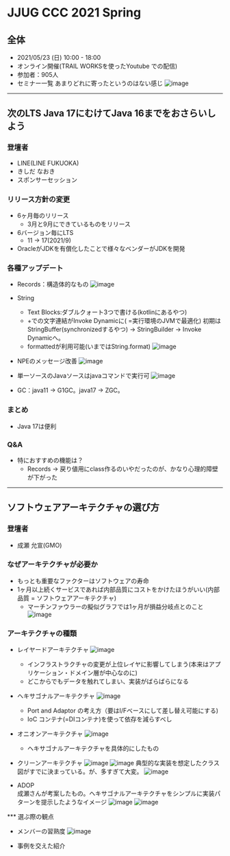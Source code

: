 # JJUG CCC 2021 Spring
## 全体
* 2021/05/23 (日) 10:00 - 18:00
* オンライン開催(TRAIL WORKSを使ったYoutube での配信)
* 参加者：905人
* セミナー一覧
あまりどれに寄ったというのはない感じ
![image](https://user-images.githubusercontent.com/827936/119246763-22af6600-bbbf-11eb-890a-da4949ea0697.png)

*** 

## 次のLTS Java 17にむけてJava 16までをおさらいしよう
### 登壇者
* LINE(LINE FUKUOKA)
* きしだ なおき
* スポンサーセッション

### リリース方針の変更
* 6ヶ月毎のリリース
    * 3月と9月にできているものをリリース
* 6バージョン毎にLTS
    * 11 → 17(2021/9)
* OracleがJDKを有償化したことで様々なベンダーがJDKを開発

### 各種アップデート
* Records：構造体的なもの
![image](https://user-images.githubusercontent.com/827936/119247630-2e525b00-bbc6-11eb-9dee-ab44fd045e4b.png)

* String
    * Text Blocks:ダブルクォート3つで書ける(kotlinにあるやつ)
    * +での文字連結がInvoke Dynamicに( =実行環境のJVMで最適化)
    初期はStringBuffer(synchronizedするやつ) → StringBuilder → Invoke Dynamicへ。
    * formattedが利用可能(いまではString.format)
    ![image](https://user-images.githubusercontent.com/827936/119247592-d0257800-bbc5-11eb-84de-d2bfaca36659.png)
    
* NPEのメッセージ改善
![image](https://user-images.githubusercontent.com/827936/119247550-64dba600-bbc5-11eb-9e71-801272b84ed7.png)

* 単一ソースのJavaソースはjavaコマンドで実行可
![image](https://user-images.githubusercontent.com/827936/119247507-09111d00-bbc5-11eb-8d1f-6832260a35c7.png)

* GC：java11 → G1GC。java17 → ZGC。

### まとめ
* Java 17は便利

### Q&A
* 特におすすめの機能は？
    * Records → 戻り値用にclass作るのいやだったのが、かなり心理的障壁が下がった

*** 

## ソフトウェアアーキテクチャの選び方
### 登壇者
* 成瀬 允宣(GMO)

### なぜアーキテクチャが必要か
* もっとも重要なファクターはソフトウェアの寿命
* 1ヶ月以上続くサービスであれば内部品質にコストをかけたほうがいい(内部品質 = ソフトウェアアーキテクチャ)
    * マーチンファウラーの擬似グラフでは1ヶ月が損益分岐点とのこと
    ![image](https://user-images.githubusercontent.com/827936/119247919-89854d00-bbc8-11eb-88a6-06135ac0a256.png)

### アーキテクチャの種類
* レイヤードアーキテクチャ
![image](https://user-images.githubusercontent.com/827936/119248080-ac643100-bbc9-11eb-8919-f04a50708342.png)
    * インフラストラクチャの変更が上位レイヤに影響してしまう(本来はアプリケーション・ドメイン層が中心なのに)
    * どこからでもデータを触れてしまい、実装がばらばらになる

* ヘキサゴナルアーキテクチャ
![image](https://user-images.githubusercontent.com/827936/119248109-ef260900-bbc9-11eb-88a3-c95f83646a99.png)
    * Port and Adaptor の考え方（要はI/Fベースにして差し替え可能にする)
    * IoC コンテナ(=DIコンテナ)を使って依存を減らすべし

* オニオンアーキテクチャ
![image](https://user-images.githubusercontent.com/827936/119248221-aae73880-bbca-11eb-916c-13d0a2bfa532.png)
    * ヘキサゴナルアーキテクチャを具体的にしたもの

* クリーンアーキテクチャ
![image](https://user-images.githubusercontent.com/827936/119248712-edf6db00-bbcd-11eb-8cc6-f84f200f2d37.png)
![image](https://user-images.githubusercontent.com/827936/119248723-0109ab00-bbce-11eb-9ce6-d18d7a3e9c45.png)
典型的な実装を想定したクラス図がすでに決まっている。が、多すぎて大変。
![image](https://user-images.githubusercontent.com/827936/119248835-c3595200-bbce-11eb-9384-6531f568d733.png)

* ADOP  
成瀬さんが考案したもの。ヘキサゴナルアーキテクチャをシンプルに実装パターンを提示したようなイメージ
![image](https://user-images.githubusercontent.com/827936/119248867-01567600-bbcf-11eb-837d-e9bf5e6d5792.png)
![image](https://user-images.githubusercontent.com/827936/119248878-1206ec00-bbcf-11eb-8135-e774f8b63e11.png)

*** 選ぶ際の観点
* メンバーの習熟度
![image](https://user-images.githubusercontent.com/827936/119249071-d4a35e00-bbd0-11eb-8af1-8ce899552f03.png)

* 事例を交えた紹介


